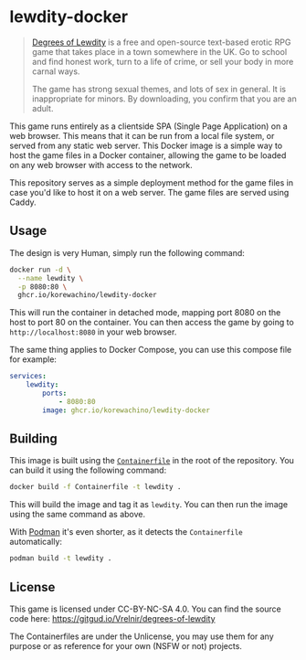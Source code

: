 # lewdity-docker

> [Degrees of Lewdity] is a free and open-source text-based erotic RPG game that takes place in a town somewhere in the UK. Go to school and find honest work, turn to a life of crime, or sell your body in more carnal ways.
>
> The game has strong sexual themes, and lots of sex in general. It is inappropriate for minors. By downloading, you confirm that you are an adult.

This game runs entirely as a clientside SPA (Single Page Application) on a web browser. This means that it can be run from a local file system, or served from any static web server. This Docker image is a simple way to host the game files in a Docker container, allowing the game to be loaded on any web browser with access to the network.

This repository serves as a simple deployment method for the game files in case you'd like to host it on a web server. The game files are served using Caddy.

## Usage

The design is very Human, simply run the following command:

```bash
docker run -d \
  --name lewdity \
  -p 8080:80 \
  ghcr.io/korewachino/lewdity-docker
```

This will run the container in detached mode, mapping port 8080 on the host to port 80 on the container. You can then access the game by going to `http://localhost:8080` in your web browser.

The same thing applies to Docker Compose, you can use this compose file for example:

```yaml
services:
    lewdity:
        ports:
            - 8080:80
        image: ghcr.io/korewachino/lewdity-docker
```

## Building

This image is built using the [`Containerfile`](Containerfile) in the root of the repository. You can build it using the following command:

```bash
docker build -f Containerfile -t lewdity .
```

This will build the image and tag it as `lewdity`. You can then run the image using the same command as above.

With [Podman](https://podman.io/) it's even shorter, as it detects the `Containerfile` automatically:

```bash
podman build -t lewdity .
```

## License

This game is licensed under CC-BY-NC-SA 4.0. You can find the source code here: <https://gitgud.io/Vrelnir/degrees-of-lewdity>

The Containerfiles are under the Unlicense, you may use them for any purpose or as reference for your own (NSFW or not) projects.

[Degrees of Lewdity]: https://www.vrelnir.com/
